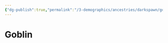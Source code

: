 ```yaml
---
{"dg-publish":true,"permalink":"/3-demographics/ancestries/darkspawn/goblin/","noteIcon":""}
---
```


# Goblin

